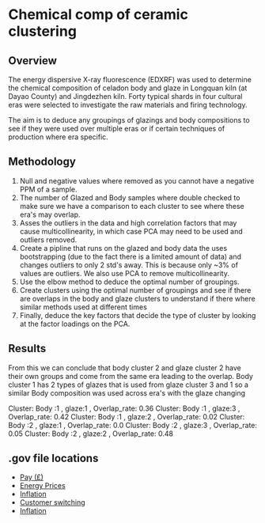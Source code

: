 # Chemical comp of ceramic clustering

## Overview
The energy dispersive X-ray fluorescence (EDXRF) was used to determine the chemical composition of celadon body and glaze in Longquan kiln (at Dayao County) and Jingdezhen kiln. Forty typical shards in four cultural eras were selected to investigate the raw materials and firing technology.

The aim is to deduce any groupings of glazings and body compositions to see if they were used over multiple eras or if certain techniques of production where era specific. 

## Methodology 
1. Null and negative values where removed as you cannot have a negative PPM of a sample.
2. The number of Glazed and Body samples where double checked to make sure we have a comparison to each cluster to see where these era's may overlap.
3. Asses the outliers in the data and high correlation factors that may cause multicollinearity, in which case PCA may need to be used and outliers removed.
4. Create a pipline that runs on the glazed and body data the uses bootstrapping (due to the fact there is a limited amount of data) and changes outliers to only 2 std's away. This is because only ~3% of values are outliers. We also use PCA to remove multicollinearity.
5. Use the elbow method to deduce the optimal number of groupings.
6. Create clusters using the optimal number of groupings and see if there are overlaps in the body and glaze clusters to understand if there where similar methods used at different times
7. Finally, deduce the key factors that decide the type of cluster by looking at the factor loadings on the PCA.

## Results

From this we can conclude that body cluster 2 and glaze cluster 2 have their own groups and come from the same era leading to the overlap.
Body cluster 1 has 2 types of glazes that is used from glaze cluster 3 and 1 so a similar Body composition was used across era's with the glaze changing 

Cluster: Body :1 , glaze:1 , Overlap_rate: 0.36 
Cluster: Body :1 , glaze:3 , Overlap_rate: 0.42 
Cluster: Body :1 , glaze:2 , Overlap_rate: 0.02 
Cluster: Body :2 , glaze:1 , Overlap_rate: 0.0 
Cluster: Body :2 , glaze:3 , Overlap_rate: 0.05 
Cluster: Body :2 , glaze:2 , Overlap_rate: 0.48 

## .gov file locations
- [Pay (£)](https://www.ons.gov.uk/employmentandlabourmarket/peopleinwork/earningsandworkinghours)
- [Energy Prices](https://www.gov.uk/government/statistical-data-sets/monthly-domestic-energy-price-stastics)
- [Inflation](https://www.ons.gov.uk/economy/inflationandpriceindices)
- [Customer switching](https://www.gov.uk/government/statistical-data-sets/quarterly-domestic-energy-switching-statistics)
- [Inflation](https://www.ons.gov.uk/economy/inflationandpriceindices)
